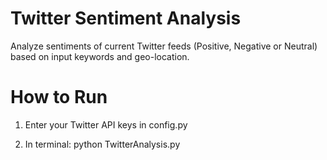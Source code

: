 # Twitter Sentiment Analysis
Analyze sentiments of current Twitter feeds (Positive, Negative or Neutral) based on input keywords and geo-location.

# How to Run
1. Enter your Twitter API keys in config.py

2. In terminal: python TwitterAnalysis.py
